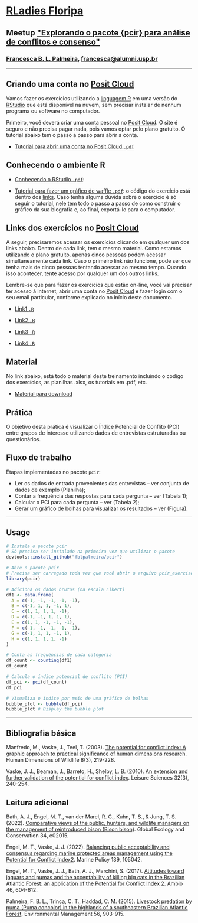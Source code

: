 # [RLadies Floripa](https://www.meetup.com/rladies-florianopolis/)
## Meetup ["Explorando o pacote {pcir} para análise de conflitos e consenso"](https://www.meetup.com/rladies-florianopolis/events/305989838/?eventOrigin=group_upcoming_events)
### [Francesca B. L. Palmeira](https://fblpalmeira.github.io/), francesca@alumni.usp.br 

-----

## Criando uma conta no [Posit Cloud](https://posit.cloud/)

Vamos fazer os exercícios utilizando a [linguagem R](https://www.r-project.org/about.html) em uma versão do [RStudio](https://posit.co/download/rstudio-desktop/) que está disponível na nuvem, sem precisar instalar de nenhum programa ou software no computador. 

Primeiro, você deverá criar uma conta pessoal no [Posit Cloud](https://posit.cloud/). O site é seguro e não precisa pagar nada, pois vamos optar pelo plano gratuito. O tutorial abaixo tem o passo a passo para abrir a conta. 

- [Tutorial para abrir uma conta no Posit Cloud `.pdf`](https://github.com/fblpalmeira/pronta_cientista_2024/blob/main/docs/Tutorial_abrir_conta_PositCloud_pronta_2024.pdf)

## Conhecendo o ambiente R

- [Conhecendo o RStudio `.pdf`]():

- [Tutorial para fazer um gráfico de waffle `.pdf`](https://github.com/fblpalmeira/pronta_cientista_2024/blob/main/docs/Tutotial_RStudio_Cloud_Waffle_Pronta_Cientista_2024_05_25.pdf): o código do exercício está dentro dos [links](https://github.com/fblpalmeira/pronta_cientista/blob/main/README.md#links-dos-exerc%C3%ADcios-no-posit-cloud). Caso tenha alguma dúvida sobre o exercício é só seguir o tutorial, nele tem todo o passo a passo de como construir o gráfico da sua biografia e, ao final, exportá-lo para o computador.

## Links dos exercícios no [Posit Cloud](https://posit.cloud/)

A seguir, precisaremos acessar os exercícios clicando em qualquer um dos links abaixo. Dentro de cada link, tem o mesmo material. Como estamos utilizando o plano gratuito, apenas cinco pessoas podem acessar simultaneamente cada link. Caso o primeiro link não funcione, pode ser que tenha mais de cinco pessoas tentando acessar ao mesmo tempo. Quando isso acontecer, tente acesso por qualquer um dos outros links. 

Lembre-se que para fazer os exercícios que estão on-line, você vai precisar ter acesso à internet, abrir uma conta no [Posit Cloud](https://posit.cloud/) e fazer login com o seu email particular, conforme explicado no início deste documento. 

- [Link1 `.R`](https://posit.cloud/content/10231646) 

- [Link2 `.R`](https://posit.cloud/content/10231646)

- [Link3 `.R`]()

- [Link4 `.R`]()

## Material 

No link abaixo, está todo o material deste treinamento incluindo o código dos exercícios, as planilhas .xlsx, os tutoriais em .pdf, etc.

- [Material para download]()

## Prática 

O objetivo desta prática é visualizar o Índice Potencial de Conflito (PCI) entre grupos de interesse utilizando dados de entrevistas estruturadas ou questionários. 

## Fluxo de trabalho  

Etapas implementadas no pacote `pcir`:

- Ler os dados de entrada provenientes das entrevistas – ver conjunto de dados de exemplo (Planilha);  
- Contar a frequência das respostas para cada pergunta – ver (Tabela 1);  
- Calcular o PCI para cada pergunta – ver (Tabela 2);  
- Gerar um gráfico de bolhas para visualizar os resultados – ver (Figura).

---

## Usage

```r
# Instala o pacote pcir 
# Só precisa ser instalado na primeira vez que utilizar o pacote
devtools::install_github("fblpalmeira/pcir")

# Abre o pacote pcir
# Precisa ser carregado toda vez que você abrir o arquivo pcir_exercise.R
library(pcir)

# Adiciona os dados brutos (na escala Likert)
df1 <- data.frame(
  A = c(-1, -1, -1, -1, -1),
  B = c(-1, 1, 1, -1, 1),
  C = c(1, 1, 1, 1, -1),
  D = c(-1, -1, 1, 1, 1),
  E = c(1, 1, -1, -1, -1),
  F = c(-1, -1, -1, -1, -1),
  G = c(-1, 1, 1, -1, 1),
  H = c(1, 1, 1, 1, -1)
)

# Conta as frequências de cada categoria
df_count <- counting(df1)
df_count

# Calcula o índice potencial de conflito (PCI)
df_pci <- pci(df_count)
df_pci

# Visualiza o índice por meio de uma gráfico de bolhas
bubble_plot <- bubble(df_pci)
bubble_plot # Display the bubble plot
```

-----

## Bibliografia básica

Manfredo, M., Vaske, J., Teel, T. (2003). [The potential for conflict index: A graphic approach to practical significance of human dimensions research](https://www.tandfonline.com/doi/abs/10.1080/10871200304310). Human Dimensions of Wildlife 8(3), 219-228.

Vaske, J. J., Beaman, J., Barreto, H., Shelby, L. B. (2010). [An extension and further validation of the potential for conflict index](https://www.tandfonline.com/doi/abs/10.1080/01490401003712648). Leisure Sciences 32(3), 240-254.

## Leitura adicional

Bath, A. J., Engel, M. T., van der Marel, R. C., Kuhn, T. S., & Jung, T. S. (2022). [Comparative views of the public, hunters, and wildlife managers on the management of reintroduced bison (Bison bison)](https://www.sciencedirect.com/science/article/pii/S2351989422000178). Global Ecology and Conservation 34, e02015.

Engel, M. T., Vaske, J. J. (2022). [Balancing public acceptability and consensus regarding marine protected areas management using the Potential for Conflict Index2](https://www.sciencedirect.com/science/article/abs/pii/S0308597X22000896). Marine Policy 139, 105042.

Engel, M. T., Vaske, J. J., Bath, A. J., Marchini, S. (2017). [Attitudes toward jaguars and pumas and the acceptability of killing big cats in the Brazilian Atlantic Forest: an application of the Potential for Conflict Index 2](https://link.springer.com/article/10.1007/s13280-017-0898-6). Ambio 46, 604-612.

Palmeira, F. B. L., Trinca, C. T., Haddad, C. M. (2015). [Livestock predation by puma (Puma concolor) in the highlands of a southeastern Brazilian Atlantic Forest](https://link.springer.com/article/10.1007/s00267-015-0562-5). Environmental Management 56, 903-915.

